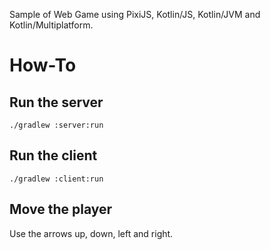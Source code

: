 Sample of Web Game using PixiJS, Kotlin/JS, Kotlin/JVM and Kotlin/Multiplatform.

# How-To
## Run the server
```
./gradlew :server:run
```

## Run the client
```
./gradlew :client:run
```

## Move the player
Use the arrows up, down, left and right.